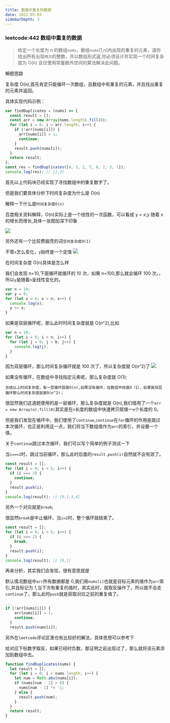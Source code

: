 ```yaml
---
title: 数据中重复的数据
date: 2022-05-03
sidebarDepth: 3
---
```


### leetcode:442 数组中重复的数据

> 给定一个长度为 n 的数组`nums`，数组`nums`[1,n]内出现的重复的元素，请你找出所有出现`两次`的整数，并以数组形式返,你必须设计并实现一个时间复杂度为 O(n) 且仅使用常量额外空间的算法解决此问题。

解题思路

复杂度 O(n),首先肯定只能循环一次数组，且数组中有重复的元素，并且找出重复的元素并返回。

具体实现代码示例：

```js
var findDuplicates = (nums) => {
  const result = [];
  const arr = new Array(nums.length).fill(0);
  for (let i = 0; i < arr.length; i++) {
    if (!arr[nums[i]]) {
      arr[nums[i]] = 1;
      continue;
    }
    result.push(nums[i]);
  }
  return result;
};
const res = findDuplicates([4, 3, 2, 7, 8, 2, 3, 1]);
console.log(res); // [2,3]
```

首先以上代码块已经实现了寻找数组中的重复数字了。

但是我们要具体分析下时间复杂度为什么是 O(n)

解释一下什么是`时间复杂度O(n)`

百度相关资料解释，O(n)实际上是一个线性的一次函数，可以看成 y = x;y 随着 x 的增长而增长,具体一张图加深下印象

![](https://files.mdnice.com/user/24614/a09db7dd-bae9-4856-a263-a43dce477f2d.png)

另外还有一个比较费脑壳的词`空间复杂度O(1)`

不管`x`怎么变化，`y`始终是一个定值
![](https://files.mdnice.com/user/24614/5aeea693-7c52-420d-b0a7-cd8794622182.png)

在时间复杂度 O(n)具体是怎么样

我们会发现 n=10,下面循环就循环的 10 次，如果 n=100,那么就会循环 100 次。，所以`y`是随着`n`呈线性变化的。

```js
var n = 10;
var y = 0;
for (let x = 0; x < n; x++) {
  console.log(x);
  y += x;
}
```

如果是双层循环呢，那么此时时间复杂度就是 O(n^2),比如

```js
var n = 10;
for (let i = 0; i < n; i++) {
  for (let j = 0; j < b; j++) {
    console.log(j);
  }
}
```

因为双层循环，那么时间复杂循环就是 100 次了，所以复杂度就 O(n^2)了
![](https://files.mdnice.com/user/24614/fbb74daa-ea06-48db-ac4f-257afa868d12.png)

如果没有循环，在数组中寻找指定元素呢，那么复杂度就 O(1);

`总结以上时间复杂度，有一层循环就是O(n),如果没有循环，在数组中找值O（1），如果是双层循环那么时间复杂度就是O(n^2)；`

很显然我们这道题使用的是一层循环，那么复杂度就是 O(n),我们借用了一个`arr = new Array(n).fill(0)`其实是在`n`长度的数组中快速拷贝赋值一`n`个长度的 0。

但是我们发现在循环中，我们使用了`continue`,`continue`在`for`循环的作用是跳过本次循环，也正是利用这一点，我们将当下数组值作为`arr`的索引，并设置一个值。

关于`continue`跳过本次循环，我们可以写个简单的例子测试一下

当`i===2`时，跳过当前循环，那么此时后面的`result.push(i)`自然就不会有效了。

```js
const result = [];
for (let i = 0; i < 5; i++) {
  if (i === 2) {
    continue;
  }
  result.push(i);
}
console.log(result); // [0,1,3,4]
```

另外一个对应就是`break`;

很显然`break`是中止循环，当`i=2`时，整个循环就结束了。

```js
const result = [];
for (let i = 0; i < 5; i++) {
  if (i === 2) {
    break;
  }
  result.push(i);
}
console.log(result); // [0,1]
```

再来分析，其实我们会发现，很有意思就是

默认情况数组中`arr`所有数据都是 0,我们用`nums[i]`也就是目标元素的值作为`arr`索引,并且标记为 1,当下次有重复的值时，其实此时，就取反操作了。所以就不会走`continue`了，那么此时`push`就是获取对应之前的重复值了。

```js
...
if (!arr[nums[i]]) {
    arr[nums[i]] = 1;
    continue;
  }
  result.push(nums[i]);
```

另外在`leetcode`评论区里也有比较好的解法，具体思想可以参考下

给对应下标数字取反，如果已经时负数，那证明之前出现过了，那么就将该元素添加到数组中去。

```javascript
function findDuplicates(nums) {
  let result = [];
  for (let i = 0; i < nums.length; i++) {
    let num = Math.abs(nums[i]);
    if (nums[num - 1] > 0) {
      nums[num - 1] *= -1;
    } else {
      result.push(num);
    }
  }
  return result;
}
```
